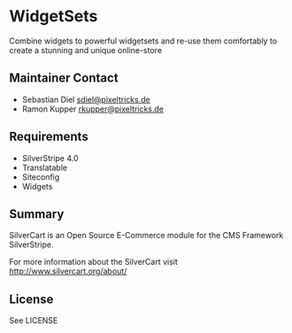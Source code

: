 # WidgetSets
Combine widgets to powerful widgetsets and re-use them comfortably to create a stunning and unique online-store

## Maintainer Contact
* Sebastian Diel <sdiel@pixeltricks.de>
* Ramon Kupper <rkupper@pixeltricks.de>

## Requirements
* SilverStripe 4.0
* Translatable
* Siteconfig
* Widgets

## Summary
SilverCart is an Open Source E-Commerce module for the CMS Framework SilverStripe.

For more information about the SilverCart visit http://www.silvercart.org/about/

## License
See LICENSE

